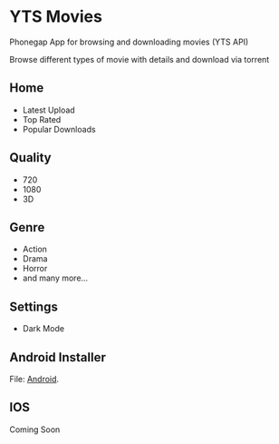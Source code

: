 # YTS Movies
Phonegap App for browsing and downloading movies (YTS API)

Browse different types of movie with details and download via torrent 

## Home
- Latest Upload
- Top Rated
- Popular Downloads

## Quality
- 720
- 1080
- 3D

## Genre
- Action
- Drama
- Horror
- and many more...

## Settings
- Dark Mode

## Android Installer
File: [Android](https://pages.github.com/).

## IOS 
Coming Soon
